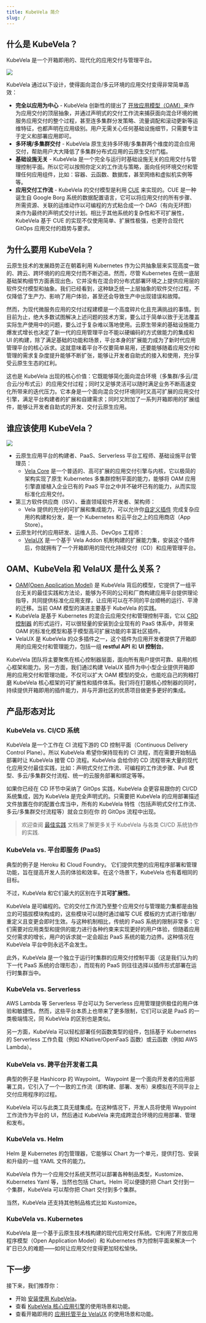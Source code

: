 ```yaml
---
title: KubeVela 简介
slug: /
---
```


## 什么是 KubeVela？

KubeVela 是一个开箱即用的、现代化的应用交付与管理平台。

![](../resources/what-is-kubevela.png)

KubeVela 通过以下设计，使得面向混合/多云环境的应用交付变得非常简单高效：

- **完全以应用为中心** - KubeVela 创新性的提出了 [开放应用模型（OAM）](https://oam.dev/)来作为应用交付的顶层抽象，并通过声明式的交付工作流来捕获面向混合环境的微服务应用交付的整个过程，甚至连多集群分发策略、流量调配和滚动更新等运维特征，也都声明在应用级别。用户无需关心任何基础设施细节，只需要专注于定义和部署应用即可。
- **多环境/多集群交付** - KubeVela 原生支持多环境/多集群两个维度的混合应用交付，帮助用户大大降低了多集群分布式应用的云原生交付门槛。
- **基础设施无关** - KubeVela 是一个完全与运行时基础设施无关的应用交付与管理控制平面。所以它可以按照你定义的工作流与策略，面向任何环境交付和管理任何应用组件，比如：容器、云函数、数据库，甚至网络和虚拟机实例等等。
- **应用交付工作流** - KubeVela 的交付模型是利用 [CUE](https://cuelang.org/) 来实现的。CUE 是一种诞生自 Google Borg 系统的数据配置语言，它可以将应用交付的所有步骤、所需资源、关联的运维动作以可编程的方式粘合成一个 DAG（有向无环图）来作为最终的声明式交付计划。相比于其他系统的复杂性和不可扩展性，KubeVela 基于 CUE 的实现不仅使用简单、扩展性极强，也更符合现代 GitOps 应用交付的趋势与要求。

## 为什么要用 KubeVela？

云原生技术的发展趋势正在朝着利用 Kubernetes 作为公共抽象层来实现高度一致的、跨云、跨环境的的应用交付而不断迈进。然而，尽管 Kubernetes 在统一底层基础架构细节方面表现出色，它并没有在混合的分布式部署环境之上提供应用层的软件交付模型和抽象。我们已经看到，这种缺乏统一上层抽象的软件交付过程，不仅降低了生产力、影响了用户体验，甚至还会导致生产中出现错误和故障。

然而，为现代微服务应用的交付过程建模是一个高度碎片化且充满挑战的事情。到目前为止，绝大多数试图解决上述问题的技术方案，要么过于简单以致于无法覆盖实际生产使用中的问题，要么过于复杂难以落地使用。云原生带来的基础设施能力爆发式增长也决定了新一代的应用管理平台不能以硬编码的方式做能力的集成和 UI 的构建，除了满足基础的功能和场景，平台本身的扩展能力成为了新时代应用管理平台的核心诉求。这就意味着平台不仅要简单易用，还要能够随着应用交付和管理的需求复杂度提升能够不断扩张，能够让开发者自助式的接入和使用，充分享受云原生生态的红利。

这也是 KubeVela 出现的核心价值：它既能够简化面向混合环境（多集群/多云/混合云/分布式云）的应用交付过程；同时又足够灵活可以随时满足业务不断高速变化所带来的迭代压力。它本身是一个面向混合交付环境同时又高可扩展的应用交付引擎，满足平台构建者的扩展和自建需求；同时又附加了一系列开箱即用的扩展组件，能够让开发者自助式的开发、交付云原生应用。

## 谁应该使用 KubeVela？

![](../resources/vela-overview.jpg)

- 云原生应用平台的构建者、PaaS、Serverless 平台工程师、基础设施平台管理员：
  - [Vela Core](../end-user/quick-start-cli) 是一个普适的、高可扩展的应用交付引擎与内核，它以极简的架构实现了原生 Kubernetes 多集群控制平面的能力，能够将 OAM 应用引擎直接植入企业已有的 PaaS 平台之中并不破坏已有的能力，从而实现标准化应用交付。
- 第三方软件供应商（ISV）、垂直领域软件开发者、架构师：
  - Vela 提供的充分的可扩展和集成能力，可以允许你[自定义插件](../platform-engineers/addon/intro) 完成复杂应用的构建和分发，是一个 Kubernetes 和云平台之上的应用商店（App Store）。
- 云原生时代的应用研发、运维人员、DevOps 工程师：
  - [VelaUX](../quick-start) 是一个基于 Vela Addon 机制构建的扩展能力集，安装这个插件后，你就拥有了一个开箱即用的现代化持续交付（CD）和应用管理平台。


## OAM、KubeVela 和 VelaUX 是什么关系？

- [OAM(Open Application Model)](https://github.com/oam-dev/spec) 是 KubeVela 背后的模型，它提供了一组平台无关的最佳实践和方法论，能够为不同的公司和厂商构建应用平台提供理论指导，共同提供标准化应用支撑，让应用可以在不同的平台顺畅的运行、平滑的迁移。当前 OAM 模型的演进主要基于 KubeVela 的实践。
- KubeVela 是基于 Kubernetes 的混合云应用交付和管理控制平面，它以 [CRD 控制器](https://kubernetes.io/docs/concepts/extend-kubernetes/api-extension/custom-resources/) 的形式运行，可以很轻量的安装到企业现有的 PaaS 体系中，并带来 OAM 的标准化模型和基于模型高可扩展功能的丰富社区插件。
- VelaUX 是 KubeVela 的众多插件之一，这个插件为应用开发者提供了开箱即用的应用交付和管理能力，包括一组 **restful API** 和 **UI 控制台**。

KubeVela 团队将主要聚焦在核心控制器层面，面向所有用户提供可靠、易用的核心框架和能力。另一方面，我们通过构建 VelaUX 插件为中小型企业提供开箱即用的应用交付和管理功能，不仅可以扩大 OAM 模型的受众，也能吃自己的狗粮打磨 KubeVela 核心框架的可扩展性和插件体系。我们将在打磨核心控制器的同时，持续提供开箱即用的插件能力，并与开源社区的优质项目做更多更好的集成。


## 产品形态对比

### KubeVela vs. CI/CD 系统

KubeVela 是一个工作在 CI 流程下游的 CD 控制平面（Continuous Delivery Control Plane）。所以 KubeVela 希望你保持现有的 CI 流程，而在需要开始制品部署时让 KubeVela 接管 CD 流程。KubeVela 会给你的 CD 流程带来大量的现代化应用交付最佳实践，比如：声明式交付工作流、可编程的工作流步骤、Pull 模型、多云/多集群交付流程、统一的云服务部署和绑定等等。

如果你已经在 CD 环节中采纳了 GitOps 实践，KubeVela 会更容易跟你的 CI/CD 系统集成，因为 KubeVela 是完全声明式的。只需要把 KubeVela 的应用部署描述文件放置在你的配置仓库当中，所有的 KubeVela 特性（包括声明式交付工作流、多云/多集群交付流程等）就会立刻在你 的 GitOps 流程中出现。

> 欢迎查阅 [最佳实践](case-studies/jenkins-cicd) 文档来了解更多关于 KubeVela 与各类 CI/CD 系统协作的实践.

### KubeVela vs. 平台即服务 (PaaS)

典型的例子是 Heroku 和 Cloud Foundry。 它们提供完整的应用程序部署和管理功能，旨在提高开发人员的体验和效率。在这个场景下，KubeVela 也有着相同的目标。

不过，KubeVela 和它们最大的区别在于其**可扩展性**。

KubeVela 是可编程的。它的交付工作流乃至整个应用交付与管理能力集都是由独立的可插拔模块构成的，这些模块可以随时通过编写 CUE 模板的方式进行增/删/重定义且变更会即时生效。与这种机制相比，传统的 PaaS 系统的限制非常多：它们需要对应用类型和提供的能力进行各种约束来实现更好的用户体验，但随着应用交付需求的增长，用户的诉求就一定会超出 PaaS 系统的能力边界。这种情况在 KubeVela 平台中则永远不会发生。

此外，KubeVela 是一个独立于运行时集群的应用交付控制平面（这是我们认为的下一代 PaaS 系统的合理形态），而现有的 PaaS 则往往选择以插件形式部署在运行时集群当中。

### KubeVela vs. Serverless

AWS Lambda 等 Serverless 平台可以为 Serverless 应用管理提供极佳的用户体验和敏捷性。然而，这些平台本质上也带来了更多限制，它们可以说是 PaaS 的一类极端情况，同 KubeVela 的区别也是类似。

另一方面，KubeVela 可以轻松部署任何函数类型的组件，包括基于 Kubernetes 的 Serverless 工作负载（例如 KNative/OpenFaaS 函数）或云函数（例如 AWS Lambda）。

### KubeVela vs. 跨平台开发者工具

典型的例子是 Hashicorp 的 Waypoint。 Waypoint 是一个面向开发者的应用部署工具，它引入了一个一致的工作流（即构建、部署、发布）来模拟在不同平台上交付应用程序的过程。

KubeVela 可以与此类工具无缝集成。在这种情况下，开发人员将使用 Waypoint 工作流作为平台的 UI，然后通过 KubeVela 来完成跨混合环境的应用部署、管理和发布。

### KubeVela vs. Helm

Helm 是 Kubernetes 的包管理器，它能够以 Chart 为一个单元，提供打包、安装和升级的一组 YAML 文件的能力。

KubeVela 作为一个应用交付系统天然可以部署各种制品类型，Kustomize、Kubernetes Yaml 等，当然也包括 Chart。Helm 可以便捷的把 Chart 交付到一个集群，KubeVela 可以帮你把 Chart 交付到多个集群。

当然，KubeVela 还支持其他制品格式比如 Kustomize。

### KubeVela vs. Kubernetes

KubeVela 是一个基于云原生技术栈构建的现代应用交付系统。它利用了开放应用程序模型（Open Application Model）和 Kubernetes 作为控制平面来解决一个旷日已久的难题——如何让应用交付变得更加轻松愉快。

## 下一步

接下来，我们推荐你：

- 开始 [安装使用 KubeVela](./install)。
- 查看 [KubeVela 核心应用引擎](./end-user/quick-start-cli)的使用场景和功能。
- 查看开箱即用的 [应用托管平台 VelaUX](./quick-start) 的使用场景和功能。
